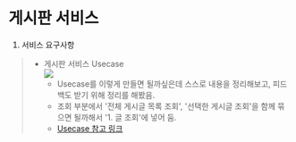 # 게시판 서비스

1. 서비스 요구사항
 > * 게시판 서비스 Usecase  
 >![](https://velog.velcdn.com/images/developinside/post/bd0c869b-4606-4695-9175-caefce5a7e0a/image.png)
 >   * Usecase를 이렇게 만들면 될까싶은데 스스로 내용을 정리해보고, 피드백도 받기 위해 정리를 해봤음.
 >   * 조회 부분에서 '전체 게시글 목록 조회', '선택한 게시글 조회'을 함께 묶으면 될까해서 '1. 글 조회'에 넣어 둠.
 >   * [Usecase 참고 링크](https://narup.tistory.com/70)
